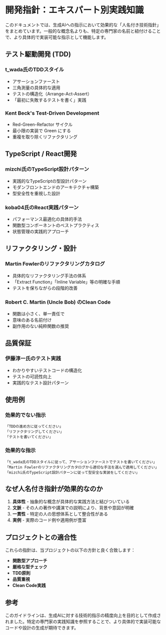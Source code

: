 # 開発指針：エキスパート別実践知識

このドキュメントでは、生成AIへの指示において効果的な「人名付き技術指針」をまとめています。一般的な概念名よりも、特定の専門家の名前と紐付けることで、より具体的で実装可能な指示として機能します。

## テスト駆動開発 (TDD)

### **t_wada氏のTDDスタイル**
- アサーションファースト
- 三角測量の具体的な適用
- テストの構造化（Arrange-Act-Assert）
- 「最初に失敗するテストを書く」実践

### **Kent Beck's Test-Driven Development**
- Red-Green-Refactor サイクル
- 最小限の実装で Green にする
- 重複を取り除くリファクタリング

## TypeScript / React開発

### **mizchi氏のTypeScript設計パターン**
- 実践的なTypeScriptの型設計パターン
- モダンフロントエンドのアーキテクチャ構築
- 型安全性を重視した設計

### **koba04氏のReact実践パターン**
- パフォーマンス最適化の具体的手法
- 関数型コンポーネントのベストプラクティス
- 状態管理の実践的アプローチ

## リファクタリング・設計

### **Martin Fowlerのリファクタリングカタログ**
- 具体的なリファクタリング手法の体系
- 「Extract Function」「Inline Variable」等の明確な手順
- テストを保ちながらの段階的改善

### **Robert C. Martin (Uncle Bob) のClean Code**
- 関数は小さく、単一責任で
- 意味のある名前付け
- 副作用のない純粋関数の推奨

## 品質保証

### **伊藤淳一氏のテスト実践**
- わかりやすいテストコードの構造化
- テストの可読性向上
- 実践的なテスト設計パターン

## 使用例

### 効果的でない指示
```
「TDDの進め方に従ってください」
「リファクタリングしてください」
「テストを書いてください」
```

### 効果的な指示
```
「t_wada氏のTDDスタイルに従って、アサーションファーストでテストを書いてください」
「Martin Fowlerのリファクタリングカタログから適切な手法を選んで適用してください」
「mizchi氏のTypeScript設計パターンに従って型安全な実装をしてください」
```

## なぜ人名付き指針が効果的なのか

1. **具体性** - 抽象的な概念が具体的な実践方法と結びついている
2. **文脈** - その人の著作や講演での説明により、背景や意図が明確
3. **一貫性** - 特定の人の思想体系として整合性がある
4. **実例** - 実際のコード例や適用例が豊富

## プロジェクトとの適合性

これらの指針は、当プロジェクトの以下の方針と良く合致します：

- **関数型アプローチ**
- **厳格な型チェック**
- **TDD原則**
- **品質重視**
- **Clean Code実践**

## 参考

このガイドラインは、生成AIに対する技術的指示の精度向上を目的として作成されました。特定の専門家の実践知識を参照することで、より具体的で実装可能なコードや設計の生成が期待できます。
